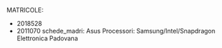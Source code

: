 MATRICOLE:
- 2018528
- 2011070
schede_madri: Asus
Processori: Samsung/Intel/Snapdragon
Elettronica Padovana
